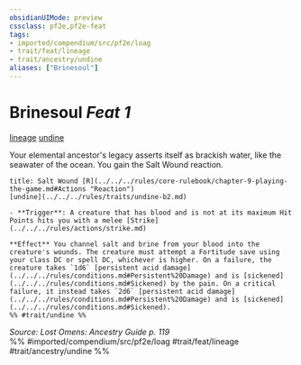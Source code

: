 ```yaml
---
obsidianUIMode: preview
cssclass: pf2e,pf2e-feat
tags:
- imported/compendium/src/pf2e/loag
- trait/feat/lineage
- trait/ancestry/undine
aliases: ["Brinesoul"]
---
```

# Brinesoul  *Feat 1*  
[lineage](lineage-apg.md)  [undine](undine-b2.md)  


Your elemental ancestor's legacy asserts itself as brackish water, like the seawater of the ocean. You gain the Salt Wound reaction.

```ad-embed-ability
title: Salt Wound [R](../../../rules/core-rulebook/chapter-9-playing-the-game.md#Actions "Reaction")
[undine](../../../rules/traits/undine-b2.md)  

- **Trigger**: A creature that has blood and is not at its maximum Hit Points hits you with a melee [Strike](../../../rules/actions/strike.md)

**Effect** You channel salt and brine from your blood into the creature's wounds. The creature must attempt a Fortitude save using your class DC or spell DC, whichever is higher. On a failure, the creature takes `1d6` [persistent acid damage](../../../rules/conditions.md#Persistent%20Damage) and is [sickened](../../../rules/conditions.md#Sickened) by the pain. On a critical failure, it instead takes `2d6` [persistent acid damage](../../../rules/conditions.md#Persistent%20Damage) and is [sickened](../../../rules/conditions.md#Sickened).  
%% #trait/undine %%
```

*Source: Lost Omens: Ancestry Guide p. 119*  
%% #imported/compendium/src/pf2e/loag #trait/feat/lineage #trait/ancestry/undine %%
